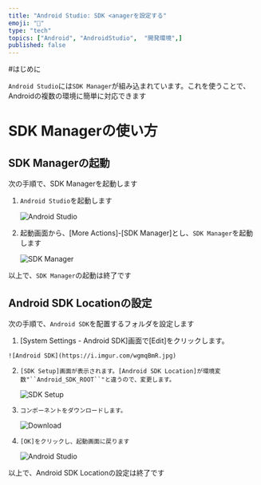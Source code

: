 ```yaml
---
title: "Android Studio: SDK <anagerを設定する"
emoji: "📱"
type: "tech" 
topics: ["Android", "AndroidStudio",  "開発環境",]
published: false
---
```


#はじめに

``Android Studio``には``SDK Manager``が組み込まれています。これを使うことで、Androidの複数の環境に簡単に対応できます



# SDK Managerの使い方

## SDK Managerの起動

次の手順で、SDK Managerを起動します

1.   ``Android Studio``を起動します

     ![Android Studio](https://i.imgur.com/PaHfB84.jpg)

  


2.   起動画面から、[More Actions]-[SDK Manager]とし、``SDK Manager``を起動します

     ![SDK Manager](https://i.imgur.com/wgmqBmR.jpg)

  


   以上で、``SDK Manager``の起動は終了です



## Android SDK Locationの設定

次の手順で、``Android SDK``を配置するフォルダを設定します


1.    [System Settings - Android SDK]画面で[Edit]をクリックします。

    ![Android SDK](https://i.imgur.com/wgmqBmR.jpg)

   

2.     [SDK Setup]画面が表示されます。[Android SDK Location]が環境変数"``Android_SDK_ROOT``"と違うので、変更します。

     ![SDK Setup](https://i.imgur.com/0Nhksru.jpg)

     


3.     コンポーネントをダウンロードします。

     ![Download](https://i.imgur.com/DbS2fwM.jpg)

     

4.     [OK]をクリックし、起動画面に戻ります

     ![Android Studio](https://i.imgur.com/PaHfB84.jpg)



以上で、Android SDK Locationの設定は終了です



